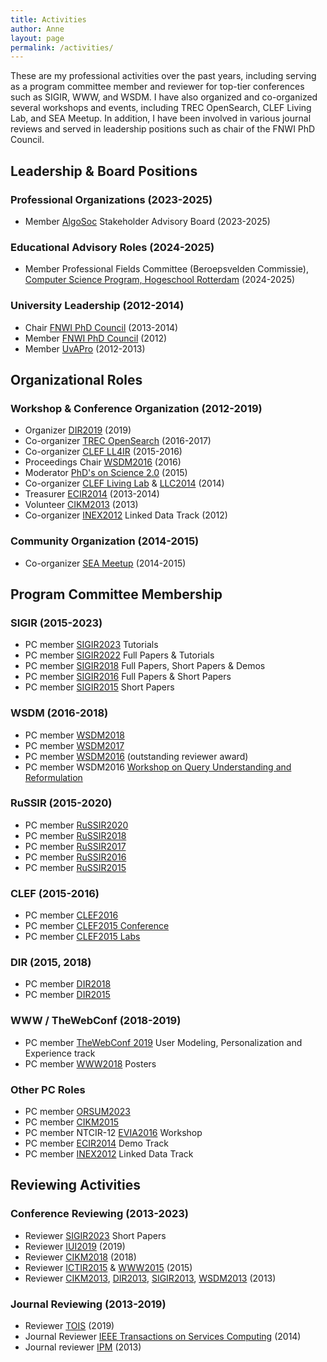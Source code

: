 ```yaml
---
title: Activities
author: Anne
layout: page
permalink: /activities/
---
```


These are my professional activities over the past years, including serving as a program committee member and reviewer for
top-tier conferences such as SIGIR, WWW, and WSDM. I have also organized and co-organized several workshops and events,
including TREC OpenSearch, CLEF Living Lab, and SEA Meetup. In addition, I have been involved in various journal reviews
and served in leadership positions such as chair of the FNWI PhD Council.

## Leadership & Board Positions

### Professional Organizations (2023-2025)

- Member [AlgoSoc](https://algosoc.org/) Stakeholder Advisory Board (2023-2025)

### Educational Advisory Roles (2024-2025)

- Member Professional Fields Committee (Beroepsvelden Commissie), [Computer Science Program, Hogeschool Rotterdam](https://www.hogeschoolrotterdam.nl/opleidingen/bachelor/informatica/voltijd/) (2024-2025)

### University Leadership (2012-2014)

- Chair [FNWI PhD Council](http://staff.uva.nl/science/research/phd-and-pd-council/phd-and-pd-council.html) (2013-2014)
- Member [FNWI PhD Council](http://staff.uva.nl/science/research/phd-and-pd-council/phd-and-pd-council.html) (2012)
- Member [UvAPro](http://www.uva.nl/en/research/phd/support-for-phd-students/the-phd-researchers-association-uvapro/the-phd-researchers-association-uvapro.html) (2012-2013)

## Organizational Roles

### Workshop & Conference Organization (2012-2019)

- Organizer [DIR2019](http://www.dir2019.nl/) (2019)
- Co-organizer [TREC OpenSearch](http://trec-open-search.org/) (2016-2017)
- Co-organizer [CLEF LL4IR](http://living-labs.net/clef-lab/) (2015-2016)
- Proceedings Chair [WSDM2016](http://www.wsdm-conference.org/2016/) (2016)
- Moderator [PhD's on Science 2.0](https://www.knaw.nl/en/news/calendar/ph-d-students-on-science-2.0) (2015)
- Co-organizer [CLEF Living Lab](http://living-labs.net/clef-lab/) & [LLC2014](http://living-labs.net/llc/) (2014)
- Treasurer [ECIR2014](http://www.ecir2014.org) (2013-2014)
- Volunteer [CIKM2013](http://www.cikm2013.org/) (2013)
- Co-organizer [INEX2012](https://inex.mmci.uni-saarland.de/) Linked Data Track (2012)

### Community Organization (2014-2015)

- Co-organizer [SEA Meetup](http://www.meetup.com/SEA-Search-Engines-Amsterdam/) (2014-2015)

## Program Committee Membership

### SIGIR (2015-2023)

- PC member [SIGIR2023](https://sigir.org/sigir2023/) Tutorials
- PC member [SIGIR2022](https://sigir.org/sigir2022/) Full Papers & Tutorials
- PC member [SIGIR2018](http://sigir.org/sigir2018/) Full Papers, Short Papers & Demos
- PC member [SIGIR2016](http://sigir.org/sigir2016/) Full Papers & Short Papers
- PC member [SIGIR2015](http://www.sigir2015.org/callforpapers/shortpapers/) Short Papers

### WSDM (2016-2018)

- PC member [WSDM2018](http://www.wsdm-conference.org/2018/)
- PC member [WSDM2017](http://www.wsdm-conference.org/2017/)
- PC member [WSDM2016](http://www.wsdm-conference.org/2016/) (outstanding reviewer award)
- PC member WSDM2016 [Workshop on Query Understanding and Reformulation](https://sites.google.com/site/queryunderstanding/)

### RuSSIR (2015-2020)

- PC member [RuSSIR2020](http://romip.ru/russir2020/)
- PC member [RuSSIR2018](http://romip.ru/russir2018/)
- PC member [RuSSIR2017](http://romip.ru/russir2017/)
- PC member [RuSSIR2016](http://romip.ru/russir2016/)
- PC member [RuSSIR2015](http://romip.ru/russir2015/)

### CLEF (2015-2016)

- PC member [CLEF2016](http://clef2016.clef-initiative.eu/)
- PC member [CLEF2015 Conference](http://clef2015.clef-initiative.eu/CLEF2015/)
- PC member [CLEF2015 Labs](http://clef2015.clef-initiative.eu/CLEF2015/)

### DIR (2015, 2018)

- PC member [DIR2018](http://www.dir2018.nl/)
- PC member [DIR2015](http://dir2015.nl/)

### WWW / TheWebConf (2018-2019)

- PC member [TheWebConf 2019](https://www2019.thewebconf.org/) User Modeling, Personalization and Experience track
- PC member [WWW2018](https://www2018.thewebconf.org/) Posters

### Other PC Roles

- PC member [ORSUM2023](https://orsum.org/2023/)
- PC member [CIKM2015](http://www.cikm-2015.org/)
- PC member NTCIR-12 [EVIA2016](http://research.nii.ac.jp/ntcir/evia2016/index.html) Workshop
- PC member [ECIR2014](http://www.ecir2014.org) Demo Track
- PC member [INEX2012](https://inex.mmci.uni-saarland.de/) Linked Data Track

## Reviewing Activities

### Conference Reviewing (2013-2023)

- Reviewer [SIGIR2023](https://sigir.org/sigir2023/) Short Papers
- Reviewer [IUI2019](https://iui.acm.org) (2019)
- Reviewer [CIKM2018](http://www.cikm2018.units.it/) (2018)
- Reviewer [ICTIR2015](http://ictir2015.org/) & [WWW2015](http://www.www2015.it/) (2015)
- Reviewer [CIKM2013](http://www.cikm2013.org/), [DIR2013](http://ilps.science.uva.nl/dir2013/), [SIGIR2013](http://sigir2013.ie/), [WSDM2013](http://www.wsdm2013.org/) (2013)

### Journal Reviewing (2013-2019)

- Reviewer [TOIS](https://dl.acm.org/journal/tois) (2019)
- Journal Reviewer [IEEE Transactions on Services Computing](http://www.computer.org/portal/web/tsc) (2014)
- Journal reviewer [IPM](http://www.journals.elsevier.com/information-processing-and-management/) (2013)
